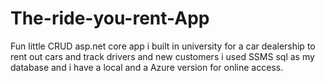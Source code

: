 # The-ride-you-rent-App
Fun little CRUD asp.net core app i built in university for a car dealership to rent out cars and track drivers and new customers i used SSMS sql as my database and i have a local and a Azure version for online access.
